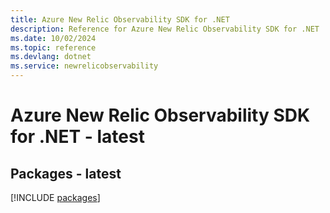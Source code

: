```yaml
---
title: Azure New Relic Observability SDK for .NET
description: Reference for Azure New Relic Observability SDK for .NET
ms.date: 10/02/2024
ms.topic: reference
ms.devlang: dotnet
ms.service: newrelicobservability
---
```

# Azure New Relic Observability SDK for .NET - latest
## Packages - latest
[!INCLUDE [packages](new-relic-observability-index.md)]